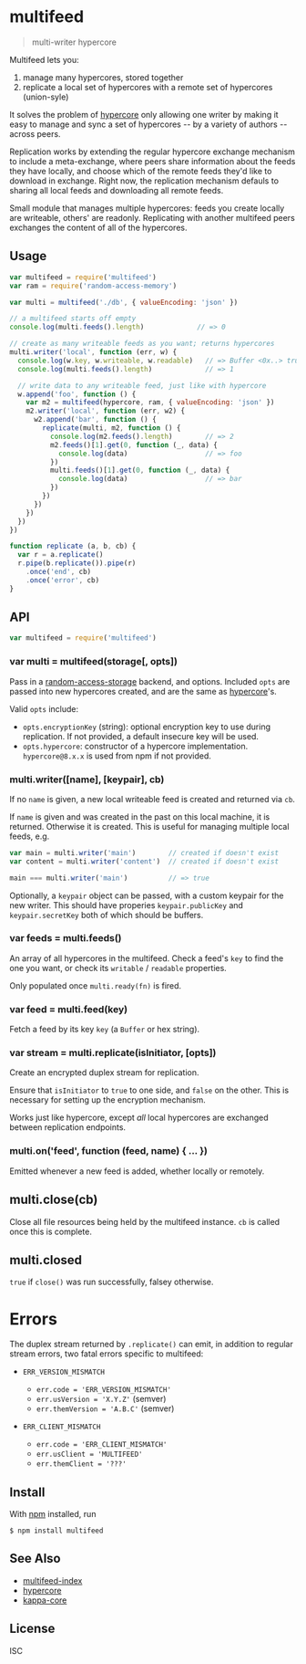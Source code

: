 # multifeed

> multi-writer hypercore

Multifeed lets you:

1. manage many hypercores, stored together
2. replicate a local set of hypercores with a remote set of hypercores (union-syle)

It solves the problem of [hypercore](https://github.com/mafintosh/hypercore)
only allowing one writer by making it easy to manage and sync a set of
hypercores -- by a variety of authors -- across peers.

Replication works by extending the regular hypercore exchange mechanism to
include a meta-exchange, where peers share information about the feeds they
have locally, and choose which of the remote feeds they'd like to download in
exchange. Right now, the replication mechanism defauls to sharing all local
feeds and downloading all remote feeds.

Small module that manages multiple hypercores: feeds you create locally are
writeable, others' are readonly. Replicating with another multifeed peers
exchanges the content of all of the hypercores.

## Usage

```js
var multifeed = require('multifeed')
var ram = require('random-access-memory')

var multi = multifeed('./db', { valueEncoding: 'json' })

// a multifeed starts off empty
console.log(multi.feeds().length)             // => 0

// create as many writeable feeds as you want; returns hypercores
multi.writer('local', function (err, w) {
  console.log(w.key, w.writeable, w.readable)   // => Buffer <0x..> true true
  console.log(multi.feeds().length)             // => 1

  // write data to any writeable feed, just like with hypercore
  w.append('foo', function () {
    var m2 = multifeed(hypercore, ram, { valueEncoding: 'json' })
    m2.writer('local', function (err, w2) {
      w2.append('bar', function () {
        replicate(multi, m2, function () {
          console.log(m2.feeds().length)        // => 2
          m2.feeds()[1].get(0, function (_, data) {
            console.log(data)                   // => foo
          })
          multi.feeds()[1].get(0, function (_, data) {
            console.log(data)                   // => bar
          })
        })
      })
    })
  })
})

function replicate (a, b, cb) {
  var r = a.replicate()
  r.pipe(b.replicate()).pipe(r)
    .once('end', cb)
    .once('error', cb)
}
```

## API

```js
var multifeed = require('multifeed')
```

### var multi = multifeed(storage[, opts])

Pass in a [random-access-storage](https://github.com/random-access-storage/random-access-storage) backend, and options. Included `opts` are passed into new hypercores created, and are the same as [hypercore](https://github.com/mafintosh/hypercore#var-feed--hypercorestorage-key-options)'s.

Valid `opts` include:
- `opts.encryptionKey` (string): optional encryption key to use during replication. If not provided, a default insecure key will be used.
- `opts.hypercore`: constructor of a hypercore implementation. `hypercore@8.x.x` is used from npm if not provided.

### multi.writer([name], [keypair], cb)

If no `name` is given, a new local writeable feed is created and returned via
`cb`.

If `name` is given and was created in the past on this local machine, it is
returned. Otherwise it is created. This is useful for managing multiple local
feeds, e.g.

```js
var main = multi.writer('main')        // created if doesn't exist
var content = multi.writer('content')  // created if doesn't exist

main === multi.writer('main')          // => true
```

Optionally, a `keypair` object can be passed, with a custom keypair for the new writer.  This should have properies `keypair.publicKey` and `keypair.secretKey` both of which should be buffers.

### var feeds = multi.feeds()

An array of all hypercores in the multifeed. Check a feed's `key` to
find the one you want, or check its `writable` / `readable` properties.

Only populated once `multi.ready(fn)` is fired.

### var feed = multi.feed(key)

Fetch a feed by its key `key` (a `Buffer` or hex string).

### var stream = multi.replicate(isInitiator, [opts])

Create an encrypted duplex stream for replication.

Ensure that `isInitiator` to `true` to one side, and `false` on the other. This is necessary for setting up the encryption mechanism.

Works just like hypercore, except *all* local hypercores are exchanged between
replication endpoints.

### multi.on('feed', function (feed, name) { ... })

Emitted whenever a new feed is added, whether locally or remotely.

## multi.close(cb)

Close all file resources being held by the multifeed instance. `cb` is called once this is complete.

## multi.closed

`true` if `close()` was run successfully, falsey otherwise.

# Errors

The duplex stream returned by `.replicate()` can emit, in addition to regular
stream errors, two fatal errors specific to multifeed:

- `ERR_VERSION_MISMATCH`
  - `err.code = 'ERR_VERSION_MISMATCH'`
  - `err.usVersion = 'X.Y.Z'` (semver)
  - `err.themVersion = 'A.B.C'` (semver)

- `ERR_CLIENT_MISMATCH`
  - `err.code = 'ERR_CLIENT_MISMATCH'`
  - `err.usClient = 'MULTIFEED'`
  - `err.themClient = '???'`

## Install

With [npm](https://npmjs.org/) installed, run

```
$ npm install multifeed
```

## See Also

- [multifeed-index](https://github.com/noffle/multifeed-index)
- [hypercore](https://github.com/mafintosh/hypercore)
- [kappa-core](https://github.com/noffle/kappa-core)

## License

ISC
